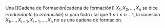 Una [[Cadena de Formación|cadena de formación]] $X_1, X_2, . . . , X_n$ se dice *irredundante* (o *irreducible*) si para todo $i$ tal que $1 ≤ i ≤ n − 1$, la sucesión $X_1, . . . , X_{i−1}, X_{i+1}, . . . , X_n$ no es una cadena de formación.